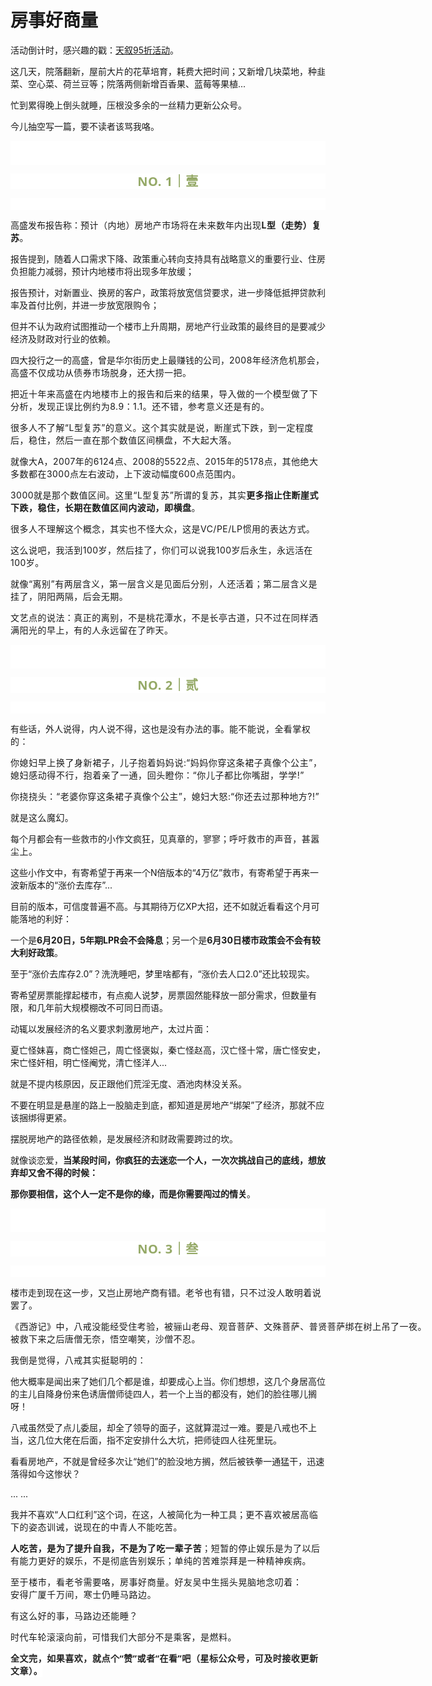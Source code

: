 # 房事好商量

<p style="visibility: visible;">活动倒计时，感兴趣的戳：<a target="_blank" href="http://mp.weixin.qq.com/s?__biz=Mzg2MTg2OTYzNQ==&amp;mid=2247483806&amp;idx=1&amp;sn=19b9ba65bfa8839b1f5a3b48ae1dc0ce&amp;chksm=ce11c2b2f9664ba4ae34a9f1850f826c47cdee44a3ac27edb8b93a9e35e06b065c23592d037e&amp;scene=21#wechat_redirect" textvalue="天叙 | “618”活动开启" linktype="text" imgurl="" imgdata="null" data-itemshowtype="0" tab="innerlink" data-linktype="2" style="visibility: visible;" hasload="1">天叙95折活动</a>。</p><p style="visibility: visible;">这几天，院落翻新，屋前大片的花草培育，耗费大把时间；又新增几块菜地，种韭菜、空心菜、荷兰豆等；院落两侧新增百香果、蓝莓等果植...</p><p style="visibility: visible;">忙到累得晚上倒头就睡，压根没多余的一丝精力更新公众号。</p><p style="visibility: visible;">今儿抽空写一篇，要不读者该骂我咯。<br style="visibility: visible;"></p><p style="outline: 0px;font-family: system-ui, -apple-system, BlinkMacSystemFont, &quot;Helvetica Neue&quot;, &quot;PingFang SC&quot;, &quot;Hiragino Sans GB&quot;, &quot;Microsoft YaHei UI&quot;, &quot;Microsoft YaHei&quot;, Arial, sans-serif;letter-spacing: 0.544px;text-wrap: wrap;background-color: rgb(255, 255, 255);visibility: visible;"><br style="outline: 0px;visibility: visible;"><br style="outline: 0px;visibility: visible;"></p><p style="outline: 0px;letter-spacing: 0.544px;text-wrap: wrap;color: rgb(34, 34, 34);font-family: -apple-system-font, system-ui, &quot;Helvetica Neue&quot;, &quot;PingFang SC&quot;, &quot;Hiragino Sans GB&quot;, &quot;Microsoft YaHei UI&quot;, &quot;Microsoft YaHei&quot;, Arial, sans-serif;background-color: rgb(255, 255, 255);text-align: center;visibility: visible;"><span style="outline: 0px;font-weight: bold;line-height: 25px;color: rgb(149, 169, 103);font-size: 20px;visibility: visible;">NO. 1｜壹</span></p><p style="outline: 0px;letter-spacing: 0.544px;text-wrap: wrap;color: rgb(34, 34, 34);font-family: -apple-system-font, system-ui, &quot;Helvetica Neue&quot;, &quot;PingFang SC&quot;, &quot;Hiragino Sans GB&quot;, &quot;Microsoft YaHei UI&quot;, &quot;Microsoft YaHei&quot;, Arial, sans-serif;background-color: rgb(255, 255, 255);text-align: center;visibility: visible;"><br style="outline: 0px;visibility: visible;"></p><p style="visibility: visible;">高盛发布报告称：<span style="letter-spacing: 0.034em; visibility: visible;">预计（</span><span style="letter-spacing: 0.034em; visibility: visible;">内地）房地产市场将在</span><span style="letter-spacing: 0.034em; visibility: visible;">未来数年内</span><span style="letter-spacing: 0.034em; visibility: visible;">出现</span><strong style="visibility: visible;"><span style="letter-spacing: 0.034em; visibility: visible;">L型（走势）复苏</span><span style="letter-spacing: 0.034em; visibility: visible;"></span></strong><span style="letter-spacing: 0.034em; visibility: visible;">。</span></p><p style="visibility: visible;">报告提到，随着人口需求下降、政策重心转向支持具有战略意义的重要行业、住房负担能力减弱，预计内地楼市将出现多年放缓；<br style="visibility: visible;"></p><p style="visibility: visible;">报告预计，对新置业、换房的客户，政策将放宽信贷要求，进一步降低抵押贷款利率及首付比例，并进一步放宽限购令；<br style="visibility: visible;"></p><p style="visibility: visible;">但并不认为政府试图推动一个楼市上升周期，房地产行业政策的最终目的是要减少经济及财政对行业的依赖。</p><p style="visibility: visible;">四大投行之一的高盛，曾是华尔街历史上最赚钱的公司，<span style="letter-spacing: 0.034em; visibility: visible;">2008年</span><span style="letter-spacing: 0.034em; visibility: visible;">经济危机那会，高盛不仅</span><span style="letter-spacing: 0.034em; visibility: visible;">成功从债券</span><span style="letter-spacing: 0.034em; visibility: visible;">市场脱身，还大捞一把。</span></p><p style="visibility: visible;"><span style="letter-spacing: 0.034em; visibility: visible;">把近十年来高盛在内地楼市上的报告和后来的结果，导入做的一个模型做了下分析，发现正误比例约为8.9：1.1。还不错，参考意义还是有的。<br style="visibility: visible;"></span></p><p style="visibility: visible;"><span style="letter-spacing: 0.034em; visibility: visible;">很多人不了解“L型复苏”的意义。这个其实就是说，断崖式下跌，到一定程度后，稳住，然后一直在那个数值区间横盘，不大起大落。</span></p><p style="visibility: visible;"><span style="letter-spacing: 0.034em; visibility: visible;">就像大A，2007年的6124点、2008的5522点、2015年的5178点，其他绝大多数都在3000点左右波动，上下波动幅度600点范围内。</span></p><p style="visibility: visible;"><span style="letter-spacing: 0.034em; visibility: visible;">3000就是那个数值区间。这里“L型复苏”所谓的复苏，其实<strong style="visibility: visible;">更多指止住断崖式下跌，稳住，长期在数值区间内波动，即横盘</strong>。</span></p><p style="visibility: visible;"><span style="letter-spacing: 0.034em; visibility: visible;">很多人不理解这个概念，其实也不怪大众，这是VC/PE/LP惯用的表达方式。</span></p><p><span style="letter-spacing: 0.034em;">这么说吧，我活到100岁，然后挂了，你们可以说我100岁后永生，永远活在100岁。<br></span></p><p><span style="letter-spacing: 0.034em;">就像“离别”有两层含义，第一层含义是见面后分别，人还活着；第二层含义是挂了，阴阳两隔，后会无期。</span></p><p><span style="letter-spacing: 0.034em;">文艺点的说法：</span><span style="letter-spacing: 0.034em;">真正的离别，不是桃花潭水，不是长亭古道，只不过在同样洒满阳光的早上，有的人永远留在了昨天。</span></p><p style="outline: 0px;font-family: system-ui, -apple-system, BlinkMacSystemFont, &quot;Helvetica Neue&quot;, &quot;PingFang SC&quot;, &quot;Hiragino Sans GB&quot;, &quot;Microsoft YaHei UI&quot;, &quot;Microsoft YaHei&quot;, Arial, sans-serif;letter-spacing: 0.544px;text-wrap: wrap;background-color: rgb(255, 255, 255);visibility: visible;"><br style="outline: 0px;visibility: visible;"><br style="outline: 0px;visibility: visible;"></p><p style="outline: 0px;letter-spacing: 0.544px;text-wrap: wrap;color: rgb(34, 34, 34);font-family: -apple-system-font, system-ui, &quot;Helvetica Neue&quot;, &quot;PingFang SC&quot;, &quot;Hiragino Sans GB&quot;, &quot;Microsoft YaHei UI&quot;, &quot;Microsoft YaHei&quot;, Arial, sans-serif;background-color: rgb(255, 255, 255);text-align: center;visibility: visible;"><span style="outline: 0px;font-weight: bold;line-height: 25px;color: rgb(149, 169, 103);font-size: 20px;visibility: visible;">NO. 2｜贰</span></p><p style="outline: 0px;letter-spacing: 0.544px;text-wrap: wrap;color: rgb(34, 34, 34);font-family: -apple-system-font, system-ui, &quot;Helvetica Neue&quot;, &quot;PingFang SC&quot;, &quot;Hiragino Sans GB&quot;, &quot;Microsoft YaHei UI&quot;, &quot;Microsoft YaHei&quot;, Arial, sans-serif;background-color: rgb(255, 255, 255);text-align: center;visibility: visible;"><br style="outline: 0px;visibility: visible;"></p><p>有些话，外人说得，内人说不得，这也是没有办法的事。<span style="letter-spacing: 0.034em;">能不能说，全看</span><span style="letter-spacing: 0.034em;">掌权的</span><span style="letter-spacing: 0.034em;">：</span></p><p><span style="letter-spacing: 0.034em;"></span><span style="letter-spacing: 0.578px;">你媳妇早上换了身新裙子，儿子抱着妈妈说:“妈妈你穿这条裙子真像个公主</span><span style="letter-spacing: 0.578px;">”，媳妇感动得不行，抱着亲了一通，回头瞪你：“你儿子都比你嘴甜，学学!”</span><span style="letter-spacing: 0.578px;"></span></p><p style="letter-spacing: 0.578px;text-wrap: wrap;">你挠挠头：“老婆你穿这条裙子<span style="letter-spacing: 0.034em;">真像个公主</span><span style="letter-spacing: 0.034em;">”，</span><span style="letter-spacing: 0.578px;">媳妇大怒:“你还去过那种地</span><span style="letter-spacing: 0.034em;">方?!”</span></p><p style="letter-spacing: 0.578px;text-wrap: wrap;"><span style="letter-spacing: 0.034em;">就是这么魔幻。</span></p><p>每个月都会有一些救市的小作文疯狂，见真章的，寥寥；<span style="letter-spacing: 0.034em;">呼吁救市的声音，</span><span style="letter-spacing: 0.034em;">甚嚣尘上。</span></p><p>这些小作文中，有寄希望于再来一个N倍版本的“4万亿”救市，有寄希望于再来一波新版本的“涨价去库存”...<br></p><p>目前的版本，可信度普遍不高。与其期待万亿XP大招，还不如就近看看这个月可能落地的利好：</p><p>一个是<strong>6月20日，5年期LPR会不会降息</strong>；另一个是<strong>6月30日楼市政策会不会有较大利好政策</strong>。</p><p>至于“涨价去库存2.0”？洗洗睡吧，梦里啥都有，“涨价去人口2.0”还比较现实。<br></p><p>寄希望房票能撑起楼市，有点痴人说梦，房票固然能释放一部分需求，但数量有限，和几年前大规模棚改不可同日而语。<br></p><p>动辄以发展经济的名义要求刺激房地产，太过片面：<br></p><p>夏亡怪妹喜，商亡怪妲己，周亡怪褒姒，秦亡怪赵高，汉亡怪十常，唐亡怪安史，宋亡怪奸相，明亡怪阉党，清亡怪洋人...</p><p>就是不提内核原因，反正跟他们荒淫无度、酒池肉林没关系。</p><p>不要在明显是悬崖的路上一股脑走到底，都知道是房地产“绑架”了经济，那就不应该捆绑得更紧。</p><p>摆脱房地产的路径依赖，是发展经济和财政需要跨过的坎。<br></p><p>就像谈恋爱，<strong>当某段时间，你疯狂的去迷恋一个人，一次次挑战自己的底线，想放弃却又舍不得的时候：</strong></p><p><strong>那你要相信，这个人一定不是你的缘，而是你需要闯过的情关</strong>。</p><p style="outline: 0px;font-family: system-ui, -apple-system, BlinkMacSystemFont, &quot;Helvetica Neue&quot;, &quot;PingFang SC&quot;, &quot;Hiragino Sans GB&quot;, &quot;Microsoft YaHei UI&quot;, &quot;Microsoft YaHei&quot;, Arial, sans-serif;letter-spacing: 0.544px;text-wrap: wrap;background-color: rgb(255, 255, 255);visibility: visible;"><br style="outline: 0px;visibility: visible;"><br style="outline: 0px;visibility: visible;"></p><p style="outline: 0px;letter-spacing: 0.544px;text-wrap: wrap;color: rgb(34, 34, 34);font-family: -apple-system-font, system-ui, &quot;Helvetica Neue&quot;, &quot;PingFang SC&quot;, &quot;Hiragino Sans GB&quot;, &quot;Microsoft YaHei UI&quot;, &quot;Microsoft YaHei&quot;, Arial, sans-serif;background-color: rgb(255, 255, 255);text-align: center;visibility: visible;"><span style="outline: 0px;font-weight: bold;line-height: 25px;color: rgb(149, 169, 103);font-size: 20px;visibility: visible;">NO. 3｜叁</span></p><p style="outline: 0px;letter-spacing: 0.544px;text-wrap: wrap;color: rgb(34, 34, 34);font-family: -apple-system-font, system-ui, &quot;Helvetica Neue&quot;, &quot;PingFang SC&quot;, &quot;Hiragino Sans GB&quot;, &quot;Microsoft YaHei UI&quot;, &quot;Microsoft YaHei&quot;, Arial, sans-serif;background-color: rgb(255, 255, 255);text-align: center;visibility: visible;"><br style="outline: 0px;visibility: visible;"></p><p>楼市走到现在这一步，又岂止房地产商有错。<span style="letter-spacing: 0.034em;">老爷也有错，只不过没人敢明着说罢了。</span></p><p><span style="text-wrap: nowrap;letter-spacing: 0.034em;">《西游记》中，八戒没能经受住考验，被骊山老母、观音菩萨、文殊菩萨、普贤菩萨绑在树上吊了一夜。</span><span style="text-wrap: nowrap;letter-spacing: 0.034em;">被救下来之后唐僧无奈，悟空嘲笑，沙僧不忍。</span></p><p><span style="text-wrap: nowrap;letter-spacing: 0.034em;">我倒是觉得，八戒其实挺聪明的：</span></p><p>他大概率是闻出来了她们几个都是谁，却要成心上当。你们想想，这几个身居高位的主儿自降身份来色诱唐僧师徒四人，若一个上当的都没有，她们的脸往哪儿搁呀！</p><p>八戒虽然受了点儿委屈，却全了领导的面子，这就算混过一难。要是八戒也不上当，这几位大佬在后面，指不定安排什么大坑，把师徒四人往死里玩。</p><p>看看房地产，不就是曾经多次让“她们”的脸没地方搁，然后被铁拳一通猛干，迅速落得如今这惨状？</p><p>... ...</p><p>我并不喜欢“人口红利”这个词，在这，人被简化为一种工具；<span style="letter-spacing: 0.034em;">更不喜欢被</span><span style="letter-spacing: 0.034em;">居高临下的姿态训诫，</span><span style="letter-spacing: 0.034em;">说</span><span style="letter-spacing: 0.034em;">现在的中青人不能吃苦。<span style="letter-spacing: 0.578px;"></span></span></p><p><strong><span style="letter-spacing: 0.034em;"><span style="letter-spacing: 0.578px;">人吃苦，是为了提升自我，不是为了吃一辈子苦</span></span></strong><span style="letter-spacing: 0.034em;"><span style="letter-spacing: 0.578px;">；</span><span style="letter-spacing: 0.578px;">短暂的停止娱乐是为了以后有能力更好的娱乐，不是彻底告别娱乐；<span style="text-wrap: wrap;letter-spacing: 0.578px;">单纯的苦难</span><span style="text-wrap: wrap;letter-spacing: 0.578px;">崇拜是一种精神疾病。</span></span></span></p><p><span style="text-wrap: nowrap;letter-spacing: 0.578px;">至于楼市，看老爷需要咯，房事好商量。</span><span style="letter-spacing: 0.578px;text-wrap: nowrap;">好友吴中生摇头晃脑地念叨着：</span><span style="letter-spacing: 0.578px;text-wrap: nowrap;">安得广厦千万间，</span><span style="letter-spacing: 0.578px;text-wrap: nowrap;">寒士仍睡马路边。</span></p><p><span style="letter-spacing: 0.578px;text-wrap: nowrap;">有这么好的事，马路边还能睡？</span></p><p><span style="letter-spacing: 0.578px;text-wrap: nowrap;"></span><span style="letter-spacing: 0.034em;">时代车轮滚滚向前，可惜我们大部分不是乘客，是燃料。</span></p><p style="margin-bottom: 0px;"><strong style="outline: 0px;font-family: system-ui, -apple-system, BlinkMacSystemFont, &quot;Helvetica Neue&quot;, &quot;PingFang SC&quot;, &quot;Hiragino Sans GB&quot;, &quot;Microsoft YaHei UI&quot;, &quot;Microsoft YaHei&quot;, Arial, sans-serif;letter-spacing: 0.544px;text-wrap: wrap;background-color: rgb(255, 255, 255);color: rgb(34, 34, 34);font-size: 16px;"><span style="outline: 0px;font-size: 14px;">全文完，如果喜欢，就点个“赞”或者“在看”吧（星标公众号，可及时接收更新文章）。</span></strong></p><p style="display: none;"><mp-style-type data-value="3"></mp-style-type></p>